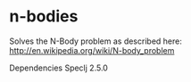 # n-bodies
Solves the N-Body problem as described here:
http://en.wikipedia.org/wiki/N-body_problem

Dependencies
Speclj 2.5.0
